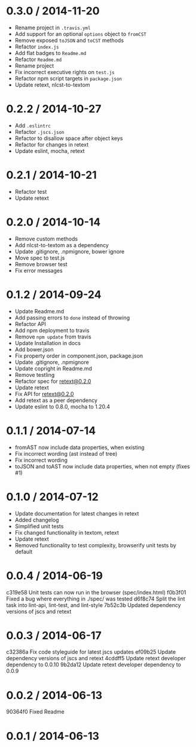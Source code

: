 
0.3.0 / 2014-11-20
==================

 * Rename project in `.travis.yml`
 * Add support for an optional `options` object to `fromCST`
 * Remove exposed `toJSON` and `toCST` methods
 * Refactor `index.js`
 * Add flat badges to `Readme.md`
 * Refactor `Readme.md`
 * Rename project
 * Fix incorrect executive rights on `test.js`
 * Refactor npm script targets in `package.json`
 * Update retext, nlcst-to-textom

0.2.2 / 2014-10-27
==================

 * Add `.eslintrc`
 * Refactor `.jscs.json`
 * Refactor to disallow space after object keys
 * Refactor for changes in retext
 * Update eslint, mocha, retext

0.2.1 / 2014-10-21
==================

 * Refactor test
 * Update retext

0.2.0 / 2014-10-14
==================

 * Remove custom methods
 * Add nlcst-to-textom as a dependency
 * Update .gitignore, .npmignore, bower ignore
 * Move spec to test.js
 * Remove browser test
 * Fix error messages

0.1.2 / 2014-09-24
==================

 * Update Readme.md
 * Add passing errors to `done` instead of throwing
 * Refactor API
 * Add npm deployment to travis
 * Remove `npm update` from travis
 * Update Installation in docs
 * Add bower.json
 * Fix property order in component.json, package.json
 * Update .gitignore, .npmignore
 * Update copright in Readme.md
 * Remove testling
 * Refactor spec for retext@0.2.0
 * Update retext
 * Fix API for retext@0.2.0
 * Add retext as a peer dependency
 * Update eslint to 0.8.0, mocha to 1.20.4

0.1.1 / 2014-07-14
==================

 * fromAST now include data properties, when existing
 * Fix incorrect wording (ast instead of tree)
 * Fix incorrect wording
 * toJSON and toAST now include data properties, when not empty (fixes #1)

0.1.0 / 2014-07-12
==================

 * Update documentation for latest changes in retext
 * Added changelog
 * Simplified unit tests
 * Fix changed functionality in textom, retext
 * Update retext
 * Removed functionality to test complexity, browserify unit tests by default

0.0.4 / 2014-06-19
==================

c319e58 Unit tests can now run in the browser (spec/index.html)
f0b3f01 Fixed a bug where everything in ./spec/ was tested
d6f8c74 Split the lint task into lint-api, lint-test, and lint-style
7b52c3b Updated dependency versions of jscs and retext

0.0.3 / 2014-06-17
==================

c32386a Fix code styleguide for latest jscs updates
ef09b25 Update dependency versions of jscs and retext
4cddff5 Update retext developer dependency to 0.0.10
9b2da12 Update retext developer dependency to 0.0.9

0.0.2 / 2014-06-13
==================

90364f0 Fixed Readme

0.0.1 / 2014-06-13
==================
